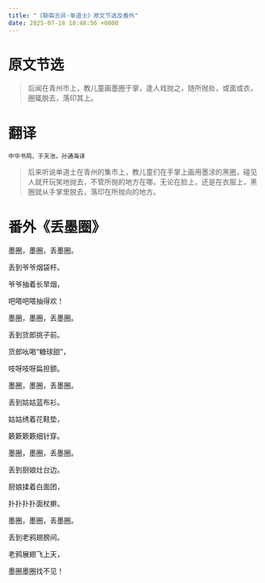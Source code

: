 ```yaml
---
title: "《聊斋志异·单道士》原文节选及番外"
date: 2025-07-18 18:48:56 +0800
---
```


# 原文节选

> 后闻在青州市上，教儿童画墨圈于掌，逢人戏抛之，随所抛处，或面或衣，圈辄脱去，落印其上。

# 翻译

```
中华书局，于天池，孙通海译
```

> 后来听说单道士在青州的集市上，教儿童们在手掌上画用墨涂的黑圈，碰见人就开玩笑地抛去，不管所抛的地方在哪，无论在脸上，还是在衣服上，黑圈就从手掌里脱去，落印在所抛向的地方。

# 番外《丢墨圈》

墨圈，墨圈，丢墨圈。

丢到爷爷烟袋杆。

爷爷抽着长旱烟，

吧嗒吧嗒抽得欢！

墨圈，墨圈，丢墨圈。

丢到货郎挑子前。

货郎吆喝“糖球甜”，

吱呀吱呀扁担颤。

墨圈，墨圈，丢墨圈。

丢到姑姑蓝布衫。

姑姑绣着花鞋垫，

簌簌簌簌细针穿。

墨圈，墨圈，丢墨圈。

丢到厨娘灶台边。

厨娘揉着白面团，

扑扑扑扑面杖擀。

墨圈，墨圈，丢墨圈。​

丢到老鸦翅膀间。​

老鸦展翅飞上天，​

墨圈墨圈找不见！